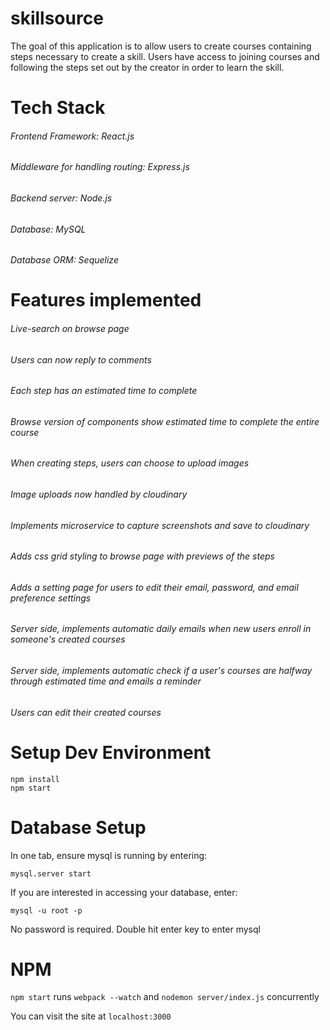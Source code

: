 # skillsource
The goal of this application is to allow users to create courses containing steps necessary to create a skill.  Users have access to joining courses and following the steps set out by the creator in order to learn the skill.

# Tech Stack
###### Frontend Framework: React.js
###### Middleware for handling routing: Express.js
###### Backend server: Node.js
###### Database: MySQL
###### Database ORM: Sequelize

# Features implemented
###### Live-search on browse page
###### Users can now reply to comments
###### Each step has an estimated time to complete
###### Browse version of components show estimated time to complete the entire course
###### When creating steps, users can choose to upload images
###### Image uploads now handled by cloudinary
###### Implements microservice to capture screenshots and save to cloudinary
###### Adds css grid styling to browse page with previews of the steps
###### Adds a setting page for users to edit their email, password, and email preference settings
###### Server side, implements automatic daily emails when new users enroll in someone's created courses
###### Server side, implements automatic check if a user's courses are halfway through estimated time and emails a reminder
###### Users can edit their created courses

# Setup Dev Environment
```
npm install
npm start
```

# Database Setup
In one tab, ensure mysql is running by entering:
```
mysql.server start
```

If you are interested in accessing your database, enter:
```
mysql -u root -p
```

No password is required.  Double hit enter key to enter mysql

# NPM

`npm start` runs `webpack --watch` and `nodemon server/index.js` concurrently

You can visit the site at `localhost:3000`

